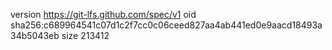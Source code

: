 version https://git-lfs.github.com/spec/v1
oid sha256:c689964541c07d1c2f7cc0c06ceed827aa4ab441ed0e9aacd18493a34b5043eb
size 213412
